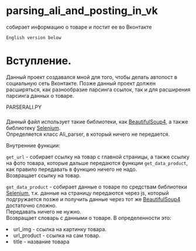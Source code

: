 # parsing_ali_and_posting_in_vk
собирает информацию о товаре и постит ее во Вконтакте

`English version below`

# Вступление.

Данный проект создавался мной для того, чтобы делать автопост в социальную сеть Вконтакте. 
Позже данный проект должен расширяться, как разнообразие парсинга ссылок, так и для расширения парсинга
данных о товаре.

PARSERALI.PY
###

Данный файл использует такие библиотеки, как [BeautifulSoup4](https://pypi.org/project/beautifulsoup4/), а также библиотеку [Selenium](https://pypi.org/project/selenium/).
<br>
Определяется класс Ali_parser, в который ничего не передается.

Внутренние функции:

`get_url` - собирает ссылку на товар с главной страницы, а также ссылку на фото товара, которые дальше передаются
функции `get_data_product`, как правило передавать в функцию ничего не надо.
<br>
Возвращает ссылку на товар.

`get_data_product` - собирает данные о товаре по средствам библиотеки [Selenium](https://pypi.org/project/selenium/), т.к. данные на страницу передаются через js, который подгружается позже и получить данные через тот же [BeautifulSoup4](https://pypi.org/project/beautifulsoup4/) достаточно сложно. 
<br>
Передавать ничего не нужно.
<br>
Возвращает словарь с данными о товаре. В определенности это:
<br>
<li>
url_img - ссылка на картинку товара.
</li>
<li>
url_product - ссылка на сам товар.
<li>
title - название товара

